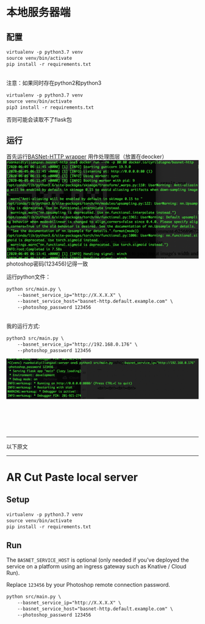 # 本地服务器端

## 配置

```console
virtualenv -p python3.7 venv
source venv/bin/activate
pip install -r requirements.txt
```
<br>
注意：如果同时存在python2和python3

```console
virtualenv -p python3.7 venv
source venv/bin/activate
pip3 install -r requirements.txt
```
否则可能会读取不了flask包

## 运行
首先运行[BASNet-HTTP wrapper](https://github.com/122537067/basnet-http) 用作处理图层（放置在deocker）
<br/>
![basnetRun](https://github.com/122537067/ar-cutpaste/blob/master/readmeImg/basnetHttpRun.png)
photoshop密码(123456)记得一致

运行python文件：<br/>
```console
python src/main.py \
    --basnet_service_ip="http://X.X.X.X" \
    --basnet_service_host="basnet-http.default.example.com" \
    --photoshop_password 123456
```
<br/>
我的运行方式:
<br/>

```console
python3 src/main.py \
    --basnet_service_ip="http://192.168.0.176" \
    --photoshop_password 123456
```

![runServer](https://github.com/122537067/ar-cutpaste/blob/master/readmeImg/serverRun.png)

<br/><br/><br/><br/>
___
以下原文
___
# AR Cut Paste local server

## Setup

```console
virtualenv -p python3.7 venv
source venv/bin/activate
pip install -r requirements.txt
```

## Run

The `BASNET_SERVICE_HOST` is optional (only needed if you've deployed the service
on a platform using an ingress gateway such as Knative / Cloud Run).

Replace `123456` by your Photoshop remote connection password.

```console
python src/main.py \
    --basnet_service_ip="http://X.X.X.X" \
    --basnet_service_host="basnet-http.default.example.com" \
    --photoshop_password 123456
```
